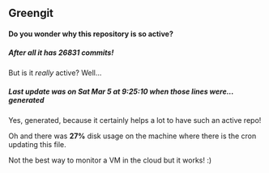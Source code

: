 ## Greengit

#### Do you wonder why this repository is so active?

##### After all it has 26831 commits!

But is it *really* active? Well...

##### Last update was on Sat Mar 5 at 9:25:10 when those lines were... generated

Yes, generated, because it certainly helps a lot to have such an active repo!

Oh and there was **27%** disk usage on the machine
where there is the cron updating this file.

Not the best way to monitor a VM in the cloud but it works! :)
